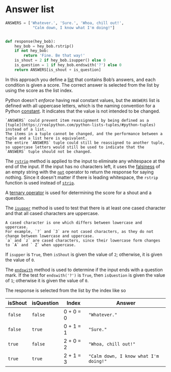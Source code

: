 # Answer list

```python
ANSWERS = ['Whatever.', 'Sure.', 'Whoa, chill out!',
            "Calm down, I know what I'm doing!"]


def response(hey_bob):
    hey_bob = hey_bob.rstrip()
    if not hey_bob:
        return 'Fine. Be that way!'
    is_shout = 2 if hey_bob.isupper() else 0
    is_question = 1 if hey_bob.endswith('?') else 0
    return ANSWERS[is_shout + is_question]

```

In this approach you define a [list][list] that contains Bob’s answers, and each condition is given a score.
The correct answer is selected from the list by using the score as the list index.

Python doesn't _enforce_ having real constant values,
but the `ANSWERS` list is defined with all uppercase letters, which is the naming convention for a Python [constant][const].
It indicates that the value is not intended to be changed.

```exercism/note
`ANSWERS` could prevent item reassignment by being defined as a [tuple](https://realpython.com/python-lists-tuples/#python-tuples) instead of a list.
The items in a tuple cannot be changed, and the performance between a tuple and a list here is equivalent.
The entire `ANSWERS` tuple could still be reassigned to another tuple,
so uppercase letters would still be used to indicate that the `ANSWERS` tuple should not be changed.
```

The [`rstrip`][rstrip] method is applied to the input to eliminate any whitespace at the end of the input.
If the input has no characters left, it uses the [falsiness][falsiness] of an empty string with the [`not`][not] operator to return the response for saying nothing.
Since it doesn't matter if there is leading whitespace, the `rstrip` function is used instead of [`strip`][strip].

A [ternary operator][ternary] is used for determining the score for a shout and a question.

The [`isupper`][isupper] method is used to test that there is at least one cased character and that all cased characters are uppercase.

```exercism/note
A cased character is one which differs between lowercase and uppercase.
For example, `?` and `3` are not cased characters, as they do not change between lowercase and uppercase.
`a` and `z` are cased characters, since their lowercase form changes to `A` and ` Z` when uppercase.
```

If `isupper` is `True`, then `isShout` is given the value of `2`; otherwise, it is given the value of `0`.

The [`endswith`][endswith] method is used to determine if the input ends with a question mark.
If the test for `endswith('?')` is `True`, then `isQuestion` is given the value of `1`; otherwise it is given the value of `0`.


The response is selected from the list by the index like so

| isShout | isQuestion | Index     | Answer                                |
| ------- | ---------- | --------- | ------------------------------------- |
| `false` | `false`    | 0 + 0 = 0 | `"Whatever."`                         |
| `false` | `true`     | 0 + 1 = 1 | `"Sure."`                             |
| `true`  | `false`    | 2 + 0 = 2 | `"Whoa, chill out!"`                  |
| `true`  | `true`     | 2 + 1 = 3 | `"Calm down, I know what I'm doing!"` |


[list]: https://docs.python.org/3/library/stdtypes.html?highlight=list#list
[const]: https://realpython.com/python-constants/
[rstrip]: https://docs.python.org/3/library/stdtypes.html?highlight=rstrip#str.rstrip
[falsiness]: https://www.pythontutorial.net/python-basics/python-boolean/
[not]: https://docs.python.org/3/reference/expressions.html#not
[strip]: https://docs.python.org/3/library/stdtypes.html?highlight=strip#str.strip
[ternary]: https://www.pythontutorial.net/python-basics/python-ternary-operator/
[isupper]: https://docs.python.org/3/library/stdtypes.html?highlight=isupper#str.isupper
[endswith]: https://docs.python.org/3/library/stdtypes.html?highlight=endswith#str.endswith

